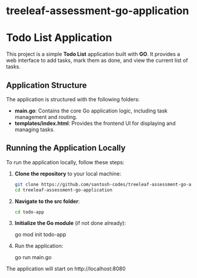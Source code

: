 # treeleaf-assessment-go-application

# Todo List Application

This project is a simple **Todo List** application built with **GO**. It provides a web interface to add tasks, mark them as done, and view the current list of tasks.

## Application Structure

The application is structured with the following folders:

- **main.go**: Contains the core Go application logic, including task management and routing.
- **templates/index.html**: Provides the frontend UI for displaying and managing tasks.

## Running the Application Locally

To run the application locally, follow these steps:

1. **Clone the repository** to your local machine:

   ```bash
   git clone https://github.com/santosh-codes/treeleaf-assessment-go-application
   cd treeleaf-assessment-go-application

   ```

2. **Navigate to the src folder**:

   ```bash
   cd todo-app

   ```

3. **Initialize the Go module** (if not done already):

   go mod init todo-app

4. Run the application:

   go run main.go

The application will start on http://localhost:8080
